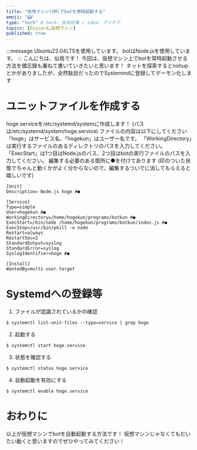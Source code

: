 ```yaml
---
title: "仮想マシン(VM)でbotを常時起動する"
emoji: "📟"
type: "tech" # tech: 技術記事 / idea: アイデア
topics: [Discord,仮想マシン]
published: true
---
```


:::message
Ubuntu22.04LTSを使用しています。
botはNode.jsを使用しています。
:::
こんにちは、似鳥です！
今回は、仮想マシン上でbotを常時起動させる方法を備忘録も兼ねて書いていきたいと思います！
ネットを探索するとnohupとかがありましたが、全然駄目だったのでSystemmdに登録してデーモン化します
# ユニットファイルを作成する
hoge.serviceを/etc/systemd/systemに作成します！
(パスは/etc/systemd/system/hoge.service)
ファイルの内容は以下にしてください
「hoge」はサービス名、「hogekun」はユーザー名です。
「WorkingDirectory」は実行するファイルのあるディレクトリのパスを入力してください。
「ExecStart」は1つ目はNode.jsのパス、2つ目はbotの実行ファイルのパスを入力してください。
編集する必要のある箇所に●を付けてあります
(印のついた状態でちゃんと動くかがよく分からないので、編集するついでに消してもらえると嬉しいです)
```a:hoge.service
[Unit]
Description= Node.js hoge #●

[Service]
Type=simple
User=hogekun #●
WorkingDirectory=/home/hogekun/programs/botkun #●
ExecStart=/bin/node /home/hogekun/programs/botkun/index.js #●
ExecStop=/usr/bin/pkill -e node
Restart=always
RestartSec=2
StandardOutput=syslog
StandardError=syslog
SyslogIdentifier=hoge #●

[Install]
WantedBy=multi-user.target
```

# Systemdへの登録等
1. ファイルが認識されているかの確認
```linux
$ systemctl list-unit-files --type=service | grep hoge
```
2. 起動する
```linux
$ systemctl start hoge.service
```
3. 状態を確認する
```linux
$ systemctl status hoge.service
```
4. 自動起動を有効にする
```linux
$ systemctl enable hoge.service
```

# おわりに
以上が仮想マシンでbotを自動起動する方法です！
仮想マシンじゃなくてもだいたい動くと思いますのでぜひやってみてください！